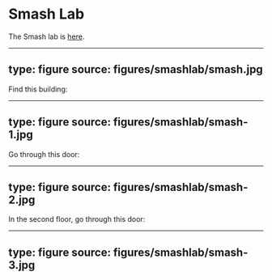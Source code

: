 # Smash Lab

The Smash lab is [here](http://bit.ly/2LInvNC).


---
type: figure
source: figures/smashlab/smash.jpg
---

Find this building:

---
type: figure
source: figures/smashlab/smash-1.jpg
---

Go through this door:

---
type: figure
source: figures/smashlab/smash-2.jpg
---

In the second floor, go through this door:

---
type: figure
source: figures/smashlab/smash-3.jpg
---
